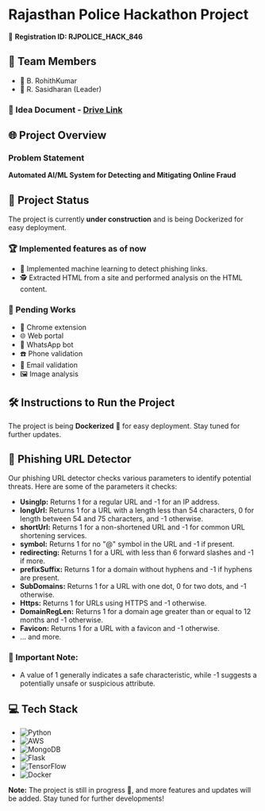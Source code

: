 # Rajasthan Police Hackathon Project

🚀 **Registration ID: RJPOLICE_HACK_846**

## 🤝 Team Members
- 🌟 B. RohithKumar
- 🌟 R. Sasidharan (Leader)

### 📄 Idea Document - [Drive Link](https://drive.google.com/file/d/1q0AxfBAqZmZL_myWrxjrcs3yncAeE8Hx/view?usp=sharing)

## 🌐 Project Overview
### Problem Statement
**Automated AI/ML System for Detecting and Mitigating Online Fraud**

## 🚀 Project Status
The project is currently **under construction** and is being Dockerized for easy deployment.

### 🏆 Implemented features as of now
- 🎯 Implemented machine learning to detect phishing links.
- 🕵️ Extracted HTML from a site and performed analysis on the HTML content.

### 📝 Pending Works
- 🔗 Chrome extension
- 🌐 Web portal
- 🤖 WhatsApp bot
- ☎️ Phone validation
- 📧 Email validation
- 🖼️ Image analysis

## 🛠️ Instructions to Run the Project
The project is being **Dockerized** 🐬 for easy deployment. Stay tuned for further updates.

## 🎣 Phishing URL Detector
Our phishing URL detector checks various parameters to identify potential threats. Here are some of the parameters it checks:

- **UsingIp:** Returns 1 for a regular URL and -1 for an IP address.
- **longUrl:** Returns 1 for a URL with a length less than 54 characters, 0 for length between 54 and 75 characters, and -1 otherwise.
- **shortUrl:** Returns 1 for a non-shortened URL and -1 for common URL shortening services.
- **symbol:** Returns 1 for no "@" symbol in the URL and -1 if present.
- **redirecting:** Returns 1 for a URL with less than 6 forward slashes and -1 if more.
- **prefixSuffix:** Returns 1 for a domain without hyphens and -1 if hyphens are present.
- **SubDomains:** Returns 1 for a URL with one dot, 0 for two dots, and -1 otherwise.
- **Https:** Returns 1 for URLs using HTTPS and -1 otherwise.
- **DomainRegLen:** Returns 1 for a domain age greater than or equal to 12 months and -1 otherwise.
- **Favicon:** Returns 1 for a URL with a favicon and -1 otherwise.
- ... and more.

### 📌 Important Note:
- A value of 1 generally indicates a safe characteristic, while -1 suggests a potentially unsafe or suspicious attribute.

## 💻 Tech Stack
- ![Python](https://img.shields.io/badge/python-3670A0?style=for-the-badge&logo=python&logoColor=ffdd54)
- ![AWS](https://img.shields.io/badge/AWS-%23FF9900.svg?style=for-the-badge&logo=amazon-aws&logoColor=white)
- ![MongoDB](https://img.shields.io/badge/MongoDB-%234ea94b.svg?style=for-the-badge&logo=mongodb&logoColor=white)
- ![Flask](https://img.shields.io/badge/flask-%23000.svg?style=for-the-badge&logo=flask&logoColor=white)
- ![TensorFlow](https://img.shields.io/badge/TensorFlow-%23FF6F00.svg?style=for-the-badge&logo=TensorFlow&logoColor=white)
- ![Docker](https://img.shields.io/badge/docker-%230db7ed.svg?style=for-the-badge&logo=docker&logoColor=white)

**Note:** The project is still in progress 🚧, and more features and updates will be added. Stay tuned for further developments!